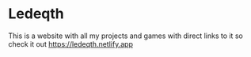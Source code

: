 # Ledeqth
This is a website with all my projects and games with direct links to it so check it out https://ledeqth.netlify.app
